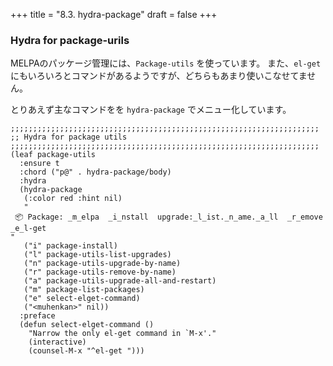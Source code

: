 +++
title = "8.3. hydra-package"
draft = false
+++
### Hydra for package-urils
MELPAのパッケージ管理には、`Package-utils` を使っています。
また、`el-get` にもいろいろとコマンドがあるようですが、どちらもあまり使いこなせてません。

とりあえず主なコマンドをを `hydra-package` でメニュー化しています。

```elisp
;;;;;;;;;;;;;;;;;;;;;;;;;;;;;;;;;;;;;;;;;;;;;;;;;;;;;;;;;;;;;;;;;;;;;
;; Hydra for package utils
;;;;;;;;;;;;;;;;;;;;;;;;;;;;;;;;;;;;;;;;;;;;;;;;;;;;;;;;;;;;;;;;;;;;;
(leaf package-utils
  :ensure t
  :chord ("p@" . hydra-package/body)
  :hydra
  (hydra-package
   (:color red :hint nil)
   "
 📦 Package: _m_elpa  _i_nstall  upgrade:_l_ist._n_ame._a_ll  _r_emove  _e_l-get
"
   ("i" package-install)
   ("l" package-utils-list-upgrades)
   ("n" package-utils-upgrade-by-name)
   ("r" package-utils-remove-by-name)
   ("a" package-utils-upgrade-all-and-restart)
   ("m" package-list-packages)
   ("e" select-elget-command)
   ("<muhenkan>" nil))
  :preface
  (defun select-elget-command ()
    "Narrow the only el-get command in `M-x'."
    (interactive)
    (counsel-M-x "^el-get ")))
```
